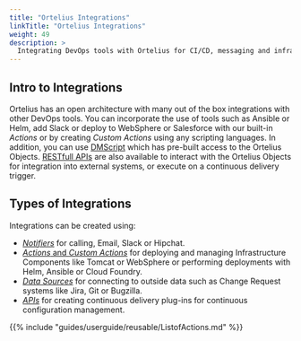```yaml
---
title: "Ortelius Integrations"
linkTitle: "Ortelius Integrations"
weight: 49
description: >
  Integrating DevOps tools with Ortelius for CI/CD, messaging and infrastructure.
---
```


## Intro to Integrations

Ortelius has an open architecture with many out of the box integrations with other DevOps tools. You can incorporate the use of tools such as Ansible or Helm, add Slack or deploy to WebSphere or Salesforce with our built-in _Actions_ or by creating _Custom Actions_ using any scripting languages.  In addition, you can use [DMScript](/guides/userguide/dmscript/) which has pre-built access to the Ortelius Objects.  [RESTfull APIs](/guides/userguide/restapi/) are also available to interact with the Ortelius Objects for integration into external systems, or execute on a continuous delivery trigger.

## Types of Integrations

Integrations can be created using:

- [_Notifiers_](/guides/userguide/customizations/2-define-notifiers/) for calling, Email, Slack or Hipchat.
- [_Actions_ and _Custom Actions_](/guides/userguide/customizations/2-define-your-actions/) for deploying and managing Infrastructure Components like Tomcat or WebSphere or performing deployments with Helm, Ansible or Cloud Foundry.
- [_Data Sources_](/guides/userguide/profeatures/2-data-sources/) for connecting to outside data such as Change Request systems like Jira, Git or Bugzilla.
- [_APIs_](/guides/userguide/restapi/) for creating continuous delivery plug-ins for continuous configuration management.

{{% include "guides/userguide/reusable/ListofActions.md" %}}
